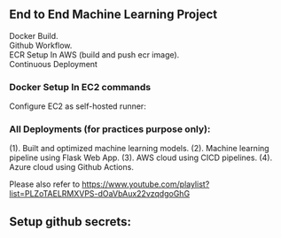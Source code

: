 ## End to End Machine Learning Project
Docker Build.\
Github Workflow.\
ECR Setup In AWS (build and push ecr image). \
Continuous Deployment

### Docker Setup In EC2 commands
Configure EC2 as self-hosted runner:

### All Deployments (for practices purpose only):
(1). Built and optimized machine learning models.
(2). Machine learning pipeline using Flask Web App.
(3). AWS cloud using CICD pipelines.
(4). Azure cloud using Github Actions.

Please also refer to https://www.youtube.com/playlist?list=PLZoTAELRMXVPS-dOaVbAux22vzqdgoGhG

## Setup github secrets:

